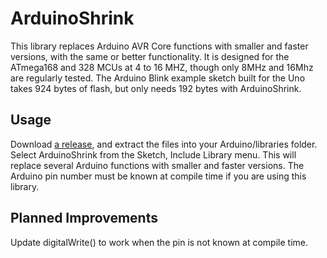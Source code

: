# ArduinoShrink
This library replaces Arduino AVR Core functions with smaller and faster versions, with the same or better functionality. It is designed for the ATmega168 and 328 MCUs at 4 to 16 MHZ, though only 8MHz and 16Mhz are regularly tested.
The Arduino Blink example sketch built for the Uno takes 924 bytes of flash, but only needs 192 bytes with ArduinoShrink.

## Usage
Download [a release](https://github.com/nerdralph/ArduinoShrink/releases), and extract the files into your Arduino/libraries folder.  Select ArduinoShrink from the Sketch, Include Library menu.  This will replace several Arduino functions with smaller and faster versions.  The Arduino pin number must be known at compile time if you are using this library.

## Planned Improvements
Update digitalWrite() to work when the pin is not known at compile time.

